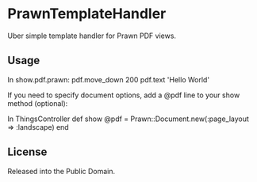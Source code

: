 PrawnTemplateHandler
====================

Uber simple template handler for Prawn PDF views.


Usage
-----

In show.pdf.prawn:
  pdf.move_down 200
  pdf.text 'Hello World'

If you need to specify document options, add a @pdf line to your show method (optional):

In ThingsController
  def show
    @pdf = Prawn::Document.new(:page_layout => :landscape)
  end

License
-------

Released into the Public Domain.
